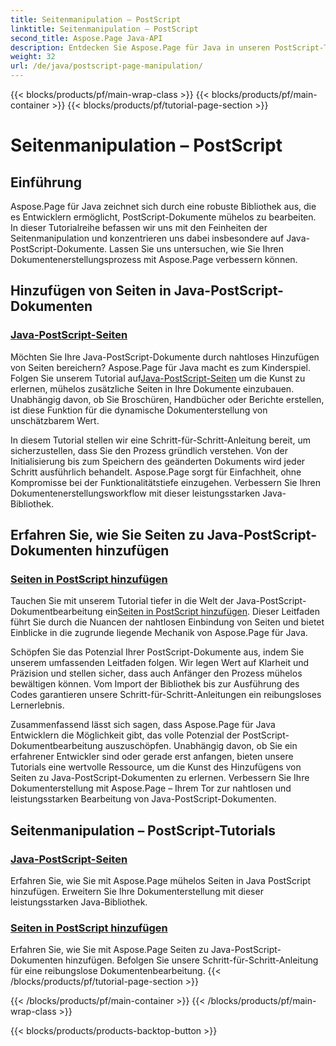 ```yaml
---
title: Seitenmanipulation – PostScript
linktitle: Seitenmanipulation – PostScript
second_title: Aspose.Page Java-API
description: Entdecken Sie Aspose.Page für Java in unseren PostScript-Tutorials. Fügen Sie ganz einfach Seiten zu Ihren Java-PostScript-Dokumenten hinzu, mit Schritt-für-Schritt-Anleitungen für eine nahtlose Bearbeitung.
weight: 32
url: /de/java/postscript-page-manipulation/
---
```


{{< blocks/products/pf/main-wrap-class >}}
{{< blocks/products/pf/main-container >}}
{{< blocks/products/pf/tutorial-page-section >}}

# Seitenmanipulation – PostScript


## Einführung

Aspose.Page für Java zeichnet sich durch eine robuste Bibliothek aus, die es Entwicklern ermöglicht, PostScript-Dokumente mühelos zu bearbeiten. In dieser Tutorialreihe befassen wir uns mit den Feinheiten der Seitenmanipulation und konzentrieren uns dabei insbesondere auf Java-PostScript-Dokumente. Lassen Sie uns untersuchen, wie Sie Ihren Dokumentenerstellungsprozess mit Aspose.Page verbessern können.

## Hinzufügen von Seiten in Java-PostScript-Dokumenten

### [Java-PostScript-Seiten](./add-pages1/)

 Möchten Sie Ihre Java-PostScript-Dokumente durch nahtloses Hinzufügen von Seiten bereichern? Aspose.Page für Java macht es zum Kinderspiel. Folgen Sie unserem Tutorial auf[Java-PostScript-Seiten](./add-pages1/) um die Kunst zu erlernen, mühelos zusätzliche Seiten in Ihre Dokumente einzubauen. Unabhängig davon, ob Sie Broschüren, Handbücher oder Berichte erstellen, ist diese Funktion für die dynamische Dokumenterstellung von unschätzbarem Wert.

In diesem Tutorial stellen wir eine Schritt-für-Schritt-Anleitung bereit, um sicherzustellen, dass Sie den Prozess gründlich verstehen. Von der Initialisierung bis zum Speichern des geänderten Dokuments wird jeder Schritt ausführlich behandelt. Aspose.Page sorgt für Einfachheit, ohne Kompromisse bei der Funktionalitätstiefe einzugehen. Verbessern Sie Ihren Dokumentenerstellungsworkflow mit dieser leistungsstarken Java-Bibliothek.

## Erfahren Sie, wie Sie Seiten zu Java-PostScript-Dokumenten hinzufügen

### [Seiten in PostScript hinzufügen](./add-pages2/)

 Tauchen Sie mit unserem Tutorial tiefer in die Welt der Java-PostScript-Dokumentbearbeitung ein[Seiten in PostScript hinzufügen](./add-pages2/). Dieser Leitfaden führt Sie durch die Nuancen der nahtlosen Einbindung von Seiten und bietet Einblicke in die zugrunde liegende Mechanik von Aspose.Page für Java.

Schöpfen Sie das Potenzial Ihrer PostScript-Dokumente aus, indem Sie unserem umfassenden Leitfaden folgen. Wir legen Wert auf Klarheit und Präzision und stellen sicher, dass auch Anfänger den Prozess mühelos bewältigen können. Vom Import der Bibliothek bis zur Ausführung des Codes garantieren unsere Schritt-für-Schritt-Anleitungen ein reibungsloses Lernerlebnis.

Zusammenfassend lässt sich sagen, dass Aspose.Page für Java Entwicklern die Möglichkeit gibt, das volle Potenzial der PostScript-Dokumentbearbeitung auszuschöpfen. Unabhängig davon, ob Sie ein erfahrener Entwickler sind oder gerade erst anfangen, bieten unsere Tutorials eine wertvolle Ressource, um die Kunst des Hinzufügens von Seiten zu Java-PostScript-Dokumenten zu erlernen. Verbessern Sie Ihre Dokumenterstellung mit Aspose.Page – Ihrem Tor zur nahtlosen und leistungsstarken Bearbeitung von Java-PostScript-Dokumenten.
## Seitenmanipulation – PostScript-Tutorials
### [Java-PostScript-Seiten](./add-pages1/)
Erfahren Sie, wie Sie mit Aspose.Page mühelos Seiten in Java PostScript hinzufügen. Erweitern Sie Ihre Dokumenterstellung mit dieser leistungsstarken Java-Bibliothek.
### [Seiten in PostScript hinzufügen](./add-pages2/)
Erfahren Sie, wie Sie mit Aspose.Page Seiten zu Java-PostScript-Dokumenten hinzufügen. Befolgen Sie unsere Schritt-für-Schritt-Anleitung für eine reibungslose Dokumentenbearbeitung.
{{< /blocks/products/pf/tutorial-page-section >}}

{{< /blocks/products/pf/main-container >}}
{{< /blocks/products/pf/main-wrap-class >}}

{{< blocks/products/products-backtop-button >}}
